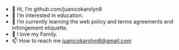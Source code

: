 - 👋 Hi, I’m github.com/juanicokarolyn8
- 👀 I’m interested in education.
- 🌱 I’m currently learning the web policy and terms agreements and infringement etiquette.
- 💞️ I love my Family.
- 📫 How to reach me juanicokarolyn8@gmail.com

<!---
juanicokarolyn8/juanicokarolyn8 is a ✨ special ✨ repository because its `README.md` (this file) appears on your GitHub profile.
You can click the Preview link to take a look at your changes.
--->
